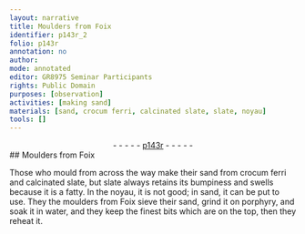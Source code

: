 ```yaml
---
layout: narrative
title: Moulders from Foix
identifier: p143r_2
folio: p143r
annotation: no
author:
mode: annotated
editor: GR8975 Seminar Participants
rights: Public Domain
purposes: [observation]
activities: [making sand]
materials: [sand, crocum ferri, calcinated slate, slate, noyau]
tools: []
---
```


 <div class="folio" align="center">- - - - - <a href="http://gallica.bnf.fr/ark:/12148/btv1b10500001g/f291.image" target="_blank">p143r</a> - - - - - </div> 
##  <span class="profession">Moulders</span> from Foix

  <span class="activity"></span> 
 Those who mould from across the way make their <span class="material">sand</span> from <span class="material">crocum ferri</span> and <span class="material">calcinated slate</span>, but <span class="material">slate</span> always retains its bumpiness and swells because it is a fatty. In the <span class="material">noyau</span>, it is not good; in <span class="material">sand</span>, it can be put to use. They the <span class="profession">moulders</span> from <span class="place">Foix</span> sieve their sand, grind it on porphyry, and soak it in water, and they keep the finest bits which are on the top, then they reheat it. 
 